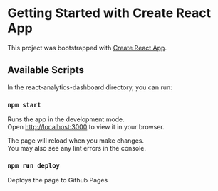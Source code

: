 # Getting Started with Create React App

This project was bootstrapped with [Create React App](https://github.com/facebook/create-react-app).

## Available Scripts

In the react-analytics-dashboard directory, you can run:

### `npm start`

Runs the app in the development mode.\
Open [http://localhost:3000](http://localhost:3000) to view it in your browser.

The page will reload when you make changes.\
You may also see any lint errors in the console.

### `npm run deploy`

Deploys the page to Github Pages

